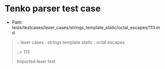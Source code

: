 # Tenko parser test case

- Path: tests/testcases/lexer_cases/strings_template_static/octal_escapes/113.md

> :: lexer cases : strings template static : octal escapes
>
> ::> 113
>
> Imported lexer test
>
> <template pure> ZeroToThreeOctalDigit OctalDigit OctalDigit (other character/high digit)

## Input

`````js
`\126\
`
`````

## Output

_Note: the whole output block is auto-generated. Manual changes will be overwritten!_

Below follow outputs in four parsing modes: sloppy mode, strict mode script goal, module goal, web compat mode (always sloppy).

Note that the output parts are auto-generated by the test runner to reflect actual result.

### Sloppy mode

Parsed with script goal and as if the code did not start with strict mode header.

`````
throws: Parser error!
  Template contained an illegal escape, illegal in a statement

start@1:0, error@1:0
╔══╦════════════════
 1 ║ `\126\
   ║ ^------- error
 2 ║ `
╚══╩════════════════

`````

### Strict mode

Parsed with script goal but as if it was starting with `"use strict"` at the top.

_Output same as sloppy mode._

### Module goal

Parsed with the module goal.

_Output same as sloppy mode._

### Web compat mode

Parsed in sloppy script mode but with the web compat flag enabled.

_Output same as sloppy mode._
